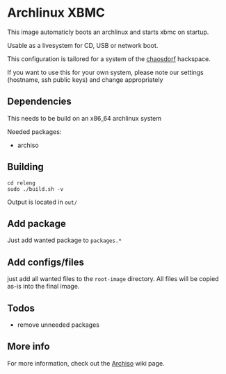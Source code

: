 Archlinux XBMC
==============

This image automaticly boots an archlinux and starts xbmc on startup.

Usable as a livesystem for CD, USB or network boot.

This configuration is tailored for a system of the [chaosdorf](http://chaosdorf.de) hackspace.

If you want to use this for your own system, please note our settings (hostname, ssh public keys) and change appropriately


Dependencies
------------

This needs to be build on an x86\_64 archlinux system

Needed packages:

- archiso

Building
--------

    cd releng
    sudo ./build.sh -v

Output is located in `out/`

Add package
-----------

Just add wanted package to `packages.*`


Add configs/files
-----------------

just add all wanted files to the `root-image` directory. All files will be copied as-is into the final image.


Todos
-----

- remove unneeded packages

More info
---------

For more information, check out the [Archiso](https://wiki.archlinux.org/index.php/Archiso) wiki page.
